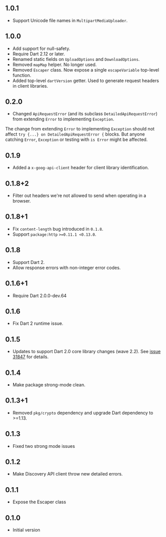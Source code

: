 ## 1.0.1

- Support Unicode file names in `MultipartMediaUploader`.

## 1.0.0

- Add support for null-safety.
- Require Dart 2.12 or later.
- Renamed static fields on `UploadOptions` and `DownloadOptions`.
- Removed `mapMap` helper. No longer used.
- Removed `Escaper` class. Now expose a single `escapeVariable` top-level
  function.
- Added top-level `dartVersion` getter. Used to generate request headers in
  client libraries.

## 0.2.0

 - Changed `ApiRequestError` (and its subclass `DetailedApiRequestError`) from
   extending `Error` to implementing `Exception`.

The change from extending `Error` to implementing `Exception` should not affect
`try {...} on DetailedApiRequestError {` blocks. But anyone catching `Error`,
`Exception` or testing with `is Error` might be affected.

## 0.1.9

 - Added a `x-goog-api-client` header for client library identification.

## 0.1.8+2

- Filter out headers we're not allowed to send when operating in a browser.

## 0.1.8+1

- Fix `content-length` bug introduced in `0.1.8`.
- Support `package:http` `>=0.11.1 <0.13.0`.

## 0.1.8

- Support Dart 2.
- Allow response errors with non-integer error codes.

## 0.1.6+1

- Require Dart 2.0.0-dev.64

## 0.1.6

- Fix Dart 2 runtime issue.

## 0.1.5

- Updates to support Dart 2.0 core library changes (wave
  2.2). See [issue 31847][sdk#31847] for details.

  [sdk#31847]: https://github.com/dart-lang/sdk/issues/31847

## 0.1.4

- Make package strong-mode clean.

## 0.1.3+1

- Removed `pkg/crypto` dependency and upgrade Dart dependency to >=1.13.

## 0.1.3

- Fixed two strong mode issues

## 0.1.2

- Make Discovery API client throw new detailed errors.

## 0.1.1

- Expose the Escaper class

## 0.1.0

- Initial version
